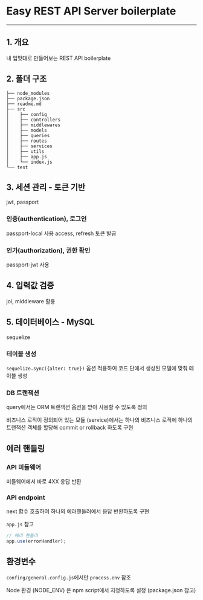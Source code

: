 # Easy REST API Server boilerplate

---

## 1. 개요

내 입맛대로 만들어보는 REST API boilerplate

## 2. 폴더 구조

```
├── node_modules
├── package.json
├── readme.md
├── src
│    ├── config
│    ├── controllers
│    ├── middlewares
│    ├── models
│    ├── queries
│    ├── routes
│    ├── services
│    ├── utils
│    ├── app.js
│    └── index.js
└── test
```

## 3. 세션 관리 - 토큰 기반

jwt, passport

### 인증(authentication), 로그인

passport-local 사용
access, refresh 토큰 발급

### 인가(authorization), 권한 확인

passport-jwt 사용

## 4. 입력값 검증

joi, middleware 활용

## 5. 데이터베이스 - MySQL

sequelize

### 테이블 생성

`sequelize.sync({alter: true})` 옵션 적용하여 코드 단에서 생성된 모델에 맞춰 테이블 생성

### DB 트랜잭션

query에서는 ORM 트랜잭션 옵션을 받아 사용할 수 있도록 정의

비즈니스 로직이 정의되어 있는 모듈 (service)에서는 하나의 비즈니스 로직에 하나의 트랜잭션 객체를 할당해 commit or rollback 하도록 구현

## 에러 핸들링

### API 미들웨어

미들웨어에서 바로 4XX 응답 반환

### API endpoint

next 함수 호출하여 하나의 에러핸들러에서 응답 반환하도록 구현

`app.js` 참고

```jsx
// 에러 핸들러
app.use(errorHandler);
```

## 환경변수

`confing/general.config.js`에서만 `process.env` 참조

Node 환경 (NODE_ENV) 은 npm script에서 지정하도록 설정 (package.json 참고)
